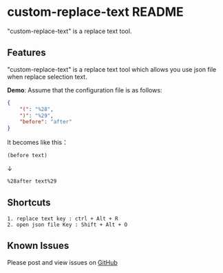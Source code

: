 # custom-replace-text README

"custom-replace-text" is a replace text tool.

## Features

"custom-replace-text" is a replace text tool which allows you use json file when replace selection text.

**Demo**: Assume that the configuration file is as follows:

```json
{
    "(": "%28",
    ")": "%29",
    "before": "after"
}
```

It becomes like this：

```txt
(before text)
```
↓
```txt
%28after text%29
```

## Shortcuts

```
1. replace text key : ctrl + Alt + R
2. open json file Key : Shift + Alt + O
```

## Known Issues

Please post and view issues on [GitHub][issues]

[issues]: https://github.com/sh1ch/vscode-custom-replace-text/issues "Post issues"
